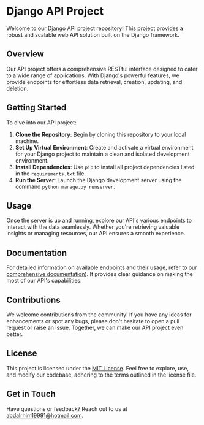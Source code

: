 # Django API Project

Welcome to our Django API project repository! This project provides a robust and scalable web API solution built on the Django framework.

## Overview

Our API project offers a comprehensive RESTful interface designed to cater to a wide range of applications. With Django's powerful features, we provide endpoints for effortless data retrieval, creation, updating, and deletion.

## Getting Started

To dive into our API project:

1. **Clone the Repository**: Begin by cloning this repository to your local machine.
2. **Set Up Virtual Environment**: Create and activate a virtual environment for your Django project to maintain a clean and isolated development environment.
3. **Install Dependencies**: Use `pip` to install all project dependencies listed in the `requirements.txt` file.
4. **Run the Server**: Launch the Django development server using the command `python manage.py runserver`.

## Usage

Once the server is up and running, explore our API's various endpoints to interact with the data seamlessly. Whether you're retrieving valuable insights or managing resources, our API ensures a smooth experience.

## Documentation

For detailed information on available endpoints and their usage, refer to our [comprehensive documentation](https://www.django-rest-framework.org/)). It provides clear guidance on making the most of our API's capabilities.

## Contributions

We welcome contributions from the community! If you have any ideas for enhancements or spot any bugs, please don't hesitate to open a pull request or raise an issue. Together, we can make our API project even better.

## License

This project is licensed under the [MIT License](LICENSE). Feel free to explore, use, and modify our codebase, adhering to the terms outlined in the license file.

## Get in Touch

Have questions or feedback? Reach out to us at abdalrhim19991@hotmail.com.



